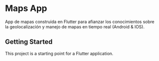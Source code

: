 # Maps App

App de mapas construida en Flutter para afianzar los conocimientos sobre la geolocalización y manejo de mapas en tiempo real (Android & IOS).

## Getting Started

This project is a starting point for a Flutter application.
